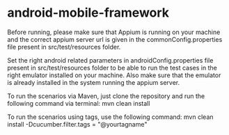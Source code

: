 # android-mobile-framework

Before running, please make sure that Appium is running on your machine and the correct appium server url is given in the commonConfig.properties file present in src/test/resources folder.

Set the right android related parameters in androidConfig.properties file present in src/test/resources folder to be able to run the test cases in the right emulator installed on your machine. Also make sure that the emulator is already installed in the system running the appium server. 

To run the scenarios via Maven, just clone the repository and run the following command via terminal: 
mvn clean install

To run the scenarios using tags, use the following command: 
mvn clean install -Dcucumber.filter.tags = "@yourtagname"

